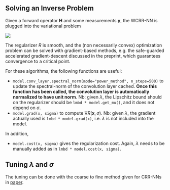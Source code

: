 Solving an Inverse Problem
--------------
Given a forward operator $\mathbf{H}$ and some measurements $\mathbf{y}$, the WCRR-NN is plugged into the variational problem

<img src="https://latex.codecogs.com/svg.image?\mathrm{argmin}_{\mathbf{x}}&space;\frac{1}{2}\|\mathbf{H}\mathbf{x}&space;-&space;\mathbf{y}\|_2^2&space;&plus;\lambda&space;R(\mathbf{x}, \sigma)." />

The regularizer $R$ is smooth, and the (non necessarily convex) optimization problem can be solved with gradient-based methods, e.g. the safe-guarded accelerated gradient-descent discussed in the preprint, which guarantees convergence to a critical point. 

For these algorithms, the following functions are useful:
- `model.conv_layer.spectral_norm(mode="power_method", n_steps=500)` to update the spectral-norm of the convolution layer cached. **Once this function has been called, the convolution layer is automatically normalized to have unit norm**.
Nb: given $\lambda$, the Lipschitz bound should on the regularizer should be `lmbd * model.get_mu()`, and it does not depend on $\sigma$.
- `model.grad(x, sigma)` to compute $\nabla R(\mathbf{x}, \sigma)$.
Nb: given $\lambda$, the gradient actually used is `lmbd * model.grad(x)`, i.e. $\lambda$ is not included into the model.

In addition,
- `model.cost(x, sigma)` gives the regularization cost. Again, $\lambda$ needs to be manually added as in `lmbd * model.cost(x, sigma)`.

Tuning $\lambda$ and $\sigma$
--------------
The tuning can be done with the coarse to fine method given for CRR-NNs in [paper](https://ieeexplore.ieee.org/abstract/document/10223264).